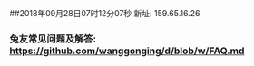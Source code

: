 ##2018年09月28日07时12分07秒 新址: 159.65.16.26
### 兔友常见问题及解答: https://github.com/wanggonging/d/blob/w/FAQ.md
